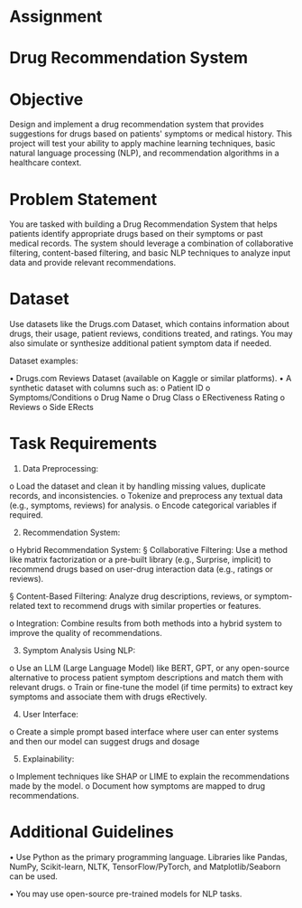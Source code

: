 # Assignment
# Drug Recommendation System

# Objective

Design and implement a drug recommendation system that provides suggestions for
drugs based on patients' symptoms or medical history. This project will test your ability
to apply machine learning techniques, basic natural language processing (NLP), and
recommendation algorithms in a healthcare context.

# Problem Statement

You are tasked with building a Drug Recommendation System that helps patients
identify appropriate drugs based on their symptoms or past medical records. The system
should leverage a combination of collaborative filtering, content-based filtering, and
basic NLP techniques to analyze input data and provide relevant recommendations.

# Dataset

Use datasets like the Drugs.com Dataset, which contains information about drugs, their
usage, patient reviews, conditions treated, and ratings. You may also simulate or
synthesize additional patient symptom data if needed.

Dataset examples:

• Drugs.com Reviews Dataset (available on Kaggle or similar platforms).
• A synthetic dataset with columns such as:
o Patient ID
o Symptoms/Conditions
o Drug Name
o Drug Class
o ERectiveness Rating
o Reviews
o Side ERects

# Task Requirements

1. Data Preprocessing:
   
o Load the dataset and clean it by handling missing values, duplicate
records, and inconsistencies.
o Tokenize and preprocess any textual data (e.g., symptoms, reviews) for
analysis.
o Encode categorical variables if required.

2. Recommendation System:

o Hybrid Recommendation System:
§ Collaborative Filtering: Use a method like matrix factorization or a
pre-built library (e.g., Surprise, implicit) to recommend drugs
based on user-drug interaction data (e.g., ratings or reviews).

§ Content-Based Filtering: Analyze drug descriptions, reviews, or
symptom-related text to recommend drugs with similar properties
or features.

o Integration: Combine results from both methods into a hybrid system to
improve the quality of recommendations.

3. Symptom Analysis Using NLP:
   
o Use an LLM (Large Language Model) like BERT, GPT, or any open-source
alternative to process patient symptom descriptions and match them
with relevant drugs.
o Train or fine-tune the model (if time permits) to extract key symptoms and
associate them with drugs eRectively.

4. User Interface:
   
o Create a simple prompt based interface where user can enter systems
and then our model can suggest drugs and dosage

5. Explainability:
   
o Implement techniques like SHAP or LIME to explain the
recommendations made by the model.
o Document how symptoms are mapped to drug recommendations.


# Additional Guidelines

• Use Python as the primary programming language. Libraries like Pandas,
NumPy, Scikit-learn, NLTK, TensorFlow/PyTorch, and Matplotlib/Seaborn can
be used.

• You may use open-source pre-trained models for NLP tasks.
